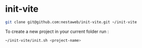 # init-vite

```bash
git clone git@github.com:nestaweb/init-vite.git ~/init-vite
```

To create a new project in your current folder run :

```bash
~/init-vite/init.sh <project-name>
```